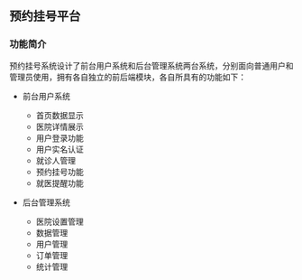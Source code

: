 ## 预约挂号平台

### 功能简介
预约挂号系统设计了前台用户系统和后台管理系统两台系统，分别面向普通用户和管理员使用，拥有各自独立的前后端模块，各自所具有的功能如下：
- 前台用户系统
  - 首页数据显示
  - 医院详情展示
  - 用户登录功能
  - 用户实名认证
  - 就诊人管理
  - 预约挂号功能
  - 就医提醒功能
 
- 后台管理系统
  - 医院设置管理
  - 数据管理 
  - 用户管理
  - 订单管理
  - 统计管理
